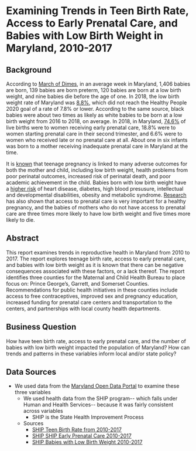 # Examining Trends in Teen Birth Rate, Access to Early Prenatal Care, and Babies with Low Birth Weight in Maryland, 2010-2017

## Background
According to [March of Dimes](https://www.marchofdimes.org/Peristats/ViewTopic.aspx?reg=24&top=1&lev=0&slev=4), in an average week in Maryland, 1,406 babies are born, 139 babies are born preterm, 120 babies are born at a low birth weight, and nine babies die before the age of one. In 2018, the low birth weight rate of Maryland was [8.8%](https://www.marchofdimes.org/Peristats/ViewTopic.aspx?reg=24&top=4&lev=0&slev=4), which did not reach the Healthy People 2020 goal of a rate of 7.8% or lower. According to the same source, black babies were about two times as likely as white babies to be born at a low birth weight from 2016 to 2018, on average. In 2018, in Maryland, [74.6%](https://www.marchofdimes.org/peristats/ViewTopic.aspx?reg=24&top=5&lev=0&slev=4) of live births were to women receiving early prenatal care, 18.8% were to women starting prenatal care in their second trimester, and 6.6% were to women who received late or no prenatal care at all. About one in six infants was born to a mother receiving inadequate prenatal care in Maryland at the time. 

It is [known](https://www.ncbi.nlm.nih.gov/books/NBK219236/) that teenage pregnancy is linked to many adverse outcomes for both the mother and child, including low birth weight, health problems from poor perinatal outcomes, increased risk of perinatal death, and poor academic achievement in the child. Babies born with low birth weight have a [higher risk](https://www.marchofdimes.org/complications/low-birthweight.aspx.) of heart disease, diabetes, high blood presusure, intellectual and developmental disabilities, obesity and metabolic syndrome. [Research](https://www.womenshealth.gov/a-z-topics/prenatal-care) has also shown that access to prenatal care is very important for a healthy pregnancy, and the babies of mothers who do not have access to prenatal care are three times more likely to have low birth weight and five times more likely to die. 

## Abstract

This report examines trends in reproductive health in Maryland from 2010 to 2017. The report explores teenage birth rate, access to early prenatal care, and babies with low birth weight as it is known that there can be negative consequences associated with these factors, or a lack thereof. The report identifies three counties for the Maternal and Child Health Bureau to place focus on: Prince George’s, Garrett, and Somerset Counties. Recommendations for public health initiatives in these counties include access to free contraceptives, improved sex and pregnancy education, increased funding for prenatal care centers and transportation to the centers, and partnerships with local county health departments. 

## Business Question 
How have teen birth rate, access to early prenatal care, and the number of babies with low birth weight impacted the population of Maryland? How can trends and patterns in these variables inform local and/or state policy?

## Data Sources
 - We used data from the [Maryland Open Data Portal](https://opendata.maryland.gov/) to examine these three variables
   - We used health data from the SHIP program-- which falls under Human and Health Services-- because it was fairly consistent across variables
      - SHIP is the State Health Improvement Process
   - Sources
      - [SHIP Teen Birth Rate from 2010-2017](https://opendata.maryland.gov/Health-and-Human-Services/SHIP-Teen-Birth-Rate-2010-2017/t8wg-hb7j)
      - [SHIP SHIP Early Prenatal Care 2010-2017](https://opendata.maryland.gov/Health-and-Human-Services/SHIP-Early-Prenatal-Care-2010-2017/48en-6hyz)
      - [SHIP Babies with Low Birth Weight 2010-2017](https://opendata.maryland.gov/Health-and-Human-Services/SHIP-Babies-with-Low-Birth-Weight-2010-2017/cyet-5jd3)
